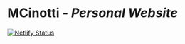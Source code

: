 # MCinotti - *Personal Website*

[![Netlify Status](https://api.netlify.com/api/v1/badges/0e142e16-d740-4ee3-bc3f-e1f00d28d1e9/deploy-status)](https://app.netlify.com/sites/mcinotti)
